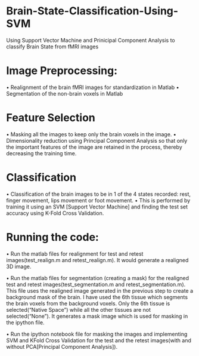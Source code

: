 # Brain-State-Classification-Using-SVM
Using Support Vector Machine and Prinicipal Component Analysis to classify Brain State from fMRI images

# Image Preprocessing:
•	Realignment of the brain fMRI images for standardization in Matlab
•	Segmentation of the non-brain voxels in Matlab
# Feature Selection
•	Masking all the images to keep only the brain voxels in the image.
•	Dimensionality reduction using Principal Component Analysis so that only the important features of the image are retained in the process, thereby decreasing the training time.
# Classification
•	Classification of the brain images to be in 1 of the 4 states recorded: rest, finger movement, lips movement or foot movement. 
•	This is performed by training it using an SVM [Support Vector Machine] and finding the test set accuracy using K-Fold Cross Validation.

# Running the code:

• Run the matlab files for realignment for test and retest images(test_realign.m and retest_realign.m). It would generate a realigned 3D image.

• Run the matlab files for segmentation (creating a mask) for the realigned test and retest images(test_segmentation.m and retest_segmentation.m). This file uses the realigned image generated in the previous step to create a background mask of the brain. I have used the 6th tissue which segments the brain voxels from the background voxels. Only the 6th tissue is selected(“Native Space”) while all the other tissues are not selected(“None”). It generates a mask image which is used for masking in the ipython file.

• Run the ipython notebook file for masking the images and implementing SVM and KFold Cross Validation for the test and the retest images(with and without PCA[Principal Component Analysis]).
